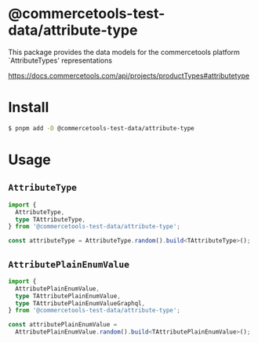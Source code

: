 # @commercetools-test-data/attribute-type

This package provides the data models for the commercetools platform `AttributeTypes' representations

https://docs.commercetools.com/api/projects/productTypes#attributetype

# Install

```bash
$ pnpm add -D @commercetools-test-data/attribute-type
```

# Usage

## `AttributeType`

```ts
import {
  AttributeType,
  type TAttributeType,
} from '@commercetools-test-data/attribute-type';

const attributeType = AttributeType.random().build<TAttributeType>();
```

## `AttributePlainEnumValue`

```ts
import {
  AttributePlainEnumValue,
  type TAttributePlainEnumValue,
  type TAttributePlainEnumValueGraphql,
} from '@commercetools-test-data/attribute-type';

const attributePlainEnumValue =
  AttributePlainEnumValue.random().build<TAttributePlainEnumValue>();
```
